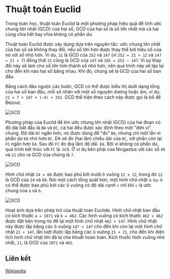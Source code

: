 # Thuật toán Euclid

Trong toán học, thuật toán Euclid là một phương pháp hiệu quả để tính ước chung lớn nhất (GCD) của hai số, GCD của hai số là số lớn nhất mà cả hai cùng chia hết hay chia không có phần dư.

Thuật toán Euclid được xây dựng dựa trên nguyên tắc: ước chung lớn nhất của hai số sẽ không thay đổi, nếu số lớn hơn được thay thế bởi hiệu số của nó với số nhỏ hơn. Ví dụ, `21` là GCD của `252` và `147` (vì `252 = 21 × 12` và `147 = 21 × 7`) đồng thời `21` cũng là GCD của `147` và `105 = 252 − 147`.
Vì sự thay đổi này sẽ làm cho số lớn hơn thành số nhỏ hơn, nên quá trình này sẽ lặp lại cho đến khi nào hai số bằng nhau. Khi đó, chúng sẽ là GCD của hai số ban đầu.

Bằng cách đảo ngược các bước, GCD có thể được biểu thị dưới dạng tổng của hai số ban đầu, mỗi số nhân với một số nguyên dương hoặc âm, ví dụ: `21 = 7 × 147 + (−4) × 252`. GCD thể hiện theo cách này được gọi là bổ đề Bézout.

![GCD](https://upload.wikimedia.org/wikipedia/commons/3/37/Euclid%27s_algorithm_Book_VII_Proposition_2_3.png)

Phương pháp của Euclid để tìm ước chung lớn nhất (GCD) của hai đoạn có độ dài bắt đầu là `BA` và `DC`, cả hai đều được xác định theo một "đơn vị" chung. Độ dài `DC` ngắn hơn, nó được dùng để "đo" `BA`, nhưng chỉ một lần vì phần dư `EA` nhỏ hơn `DC`. EA sẽ đo (hai lần) chiều dài của `DC`, với phần còn lại `FC` ngắn hơn `EA`. Sau đó `FC` đo (ba lần) độ dài` EA`. Bởi vì không có phần dư, quá trình kết thúc với `FC` là` GCD`. Ở ví dụ bên phải của Nicgastus với các số `49` và `21` cho ra GCD của chúng là `7`.

![GCD](https://upload.wikimedia.org/wikipedia/commons/7/74/24x60.svg)

Hình chữ nhật `24 x 60` được bao phủ bởi mười ô vuông `12 x 12`, trong đó `12` là GCD của `24` và `60`. Nói một cách tổng quát hơn, một hình chữ nhật `a-by-b` có thể được bao phủ bởi các ô vuông có độ dài cạnh `c` chỉ khi `c` là ước chung của `a` và `b`.

![GCD](https://upload.wikimedia.org/wikipedia/commons/1/1c/Euclidean_algorithm_1071_462.gif)

Hoạt ảnh dựa trên phép trừ của thuật toán Euclide. Hình chữ nhật ban đầu có kích thước `a = 1071` và `b = 462`. Các hình vuông có kích thước `462 × 462` được đặt bên trong nó để lại một hình chữ nhật `462 × 147`. Hình chữ nhật này được lắp bằng các ô vuông `147 × 147` cho đến khi còn lại một hình chữ nhật `21 × 147`, lần lượt được lắp bằng các ô vuông `21 × 21`, cho đến khi diện tích hình chữ nhật lớn đã bị che khuất hoàn toàn. Kích thước hình vuông nhỏ nhất, `21`, là GCD của `1071` và `462`.

## Liên kết

[Wikipedia](https://en.wikipedia.org/wiki/Euclidean_algorithm)